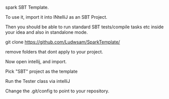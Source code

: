 spark SBT Template.

To use it, import it into INtelliJ as an SBT Project.

Then you should be able to run standard SBT tests/compile tasks etc 
inside your idea and also in standalone mode.

 git clone https://github.com/Ludwsam/SparkTemplate/

 remove folders that dont apply to your project.

 Now open intellij, and import.

 Pick "SBT" project as the template

 Run the Tester class via intelliJ

 Change the .git/config to  point to your repository.


